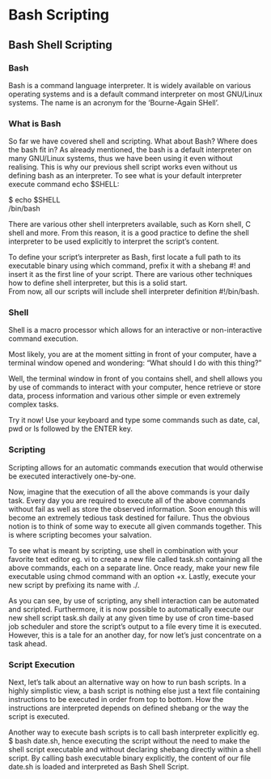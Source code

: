 
# Bash Scripting <br>

## Bash Shell Scripting <br> 
 ### Bash<br>
Bash is a command language interpreter. It is widely available on various operating systems and is a default command interpreter on most GNU/Linux systems. The name is an acronym for the ‘Bourne-Again SHell’.<br>

### What is Bash <br>
So far we have covered shell and scripting. What about Bash? Where does the bash fit in? As already mentioned, the bash is a default interpreter on many GNU/Linux systems, thus we have been using it even without realising. This is why our previous shell script works even without us defining bash as an interpreter. To see what is your default interpreter execute command echo $SHELL: <br>

$ echo $SHELL <br>
/bin/bash <br>

There are various other shell interpreters available, such as Korn shell, C shell and more. From this reason, it is a good practice to define the shell interpreter to be used explicitly to interpret the script’s content.<br>

To define your script’s interpreter as Bash, first locate a full path to its executable binary using which command, prefix it with a shebang #! and insert it as the first line of your script. There are various other techniques how to define shell interpreter, but this is a solid start. <br>
From now, all our scripts will include shell interpreter definition #!/bin/bash. <br>


### Shell<br>
Shell is a macro processor which allows for an interactive or non-interactive command execution.<br>

Most likely, you are at the moment sitting in front of your computer, have a terminal window opened and wondering: “What should I do with this thing?” <br>

Well, the terminal window in front of you contains shell, and shell allows you by use of commands to interact with your computer, hence retrieve or store data, process information and various other simple or even extremely complex tasks. <br>

Try it now! Use your keyboard and type some commands such as date, cal, pwd or ls followed by the ENTER key. <br>
### Scripting<br>
Scripting allows for an automatic commands execution that would otherwise be executed interactively one-by-one.<br>

Now, imagine that the execution of all the above commands is your daily task. Every day you are required to execute all of the above commands without fail as well as store the observed information. Soon enough this will become an extremely tedious task destined for failure. Thus the obvious notion is to think of some way to execute all given commands together. This is where scripting becomes your salvation. <br>

To see what is meant by scripting, use shell in combination with your favorite text editor eg. vi to create a new file called task.sh containing all the above commands, each on a separate line. Once ready, make your new file executable using chmod command with an option +x. Lastly, execute your new script by prefixing its name with <span color="red">./</span>. <br>

As you can see, by use of scripting, any shell interaction can be automated and scripted. Furthermore, it is now possible to automatically execute our new shell script task.sh daily at any given time by use of cron time-based job scheduler and store the script’s output to a file every time it is executed. However, this is a tale for an another day, for now let’s just concentrate on a task ahead. <br>

### Script Execution
Next, let’s talk about an alternative way on how to run bash scripts. In a highly simplistic view, a bash script is nothing else just a text file containing instructions to be executed in order from top to bottom. How the instructions are interpreted depends on defined shebang or the way the script is executed. <br>

Another way to execute bash scripts is to call bash interpreter explicitly eg. $ bash date.sh, hence executing the script without the need to make the shell script executable and without declaring shebang directly within a shell script. By calling bash executable binary explicitly, the content of our file date.sh is loaded and interpreted as Bash Shell Script. <br>


